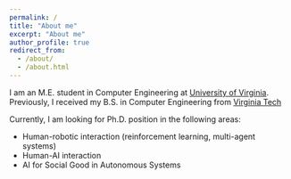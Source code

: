 ```yaml
---
permalink: /
title: "About me"
excerpt: "About me"
author_profile: true
redirect_from: 
  - /about/
  - /about.html
---
```


I am an M.E. student in Computer Engineering at [University of Virginia](https://www.virginia.edu/). Previously,
I received my B.S. in Computer Engineering from [Virginia Tech](https://www.vt.edu/)

Currently, I am looking for Ph.D. position in the following areas:
- Human-robotic interaction (reinforcement learning, multi-agent systems)
- Human-AI interaction
- AI for Social Good in Autonomous Systems
